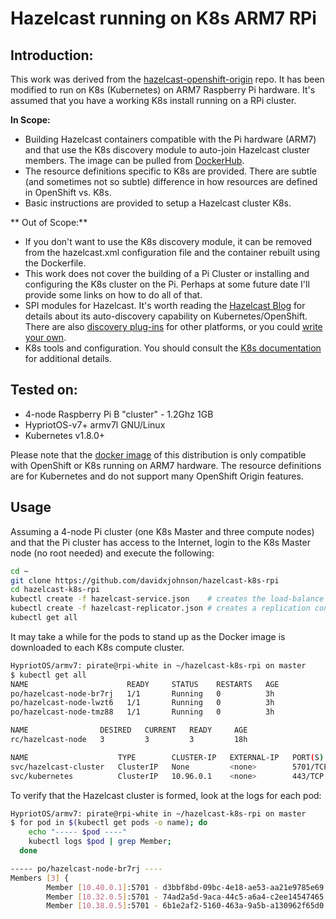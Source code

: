 # Hazelcast running on K8s ARM7 RPi
## Introduction:
This work was derived from the [hazelcast-openshift-origin](https://github.com/hazelcast/hazelcast-openshift/tree/master/hazelcast-openshift-origin) repo. It has been modified to run on K8s (Kubernetes) on ARM7 Raspberry Pi hardware. It's assumed that you have a working K8s install running on a RPi cluster.

**In Scope:**

* Building Hazelcast containers compatible with the Pi hardware (ARM7) and that use the K8s discovery module to auto-join Hazelcast cluster members. The image can be pulled from [DockerHub](https://hub.docker.com/r/dxjohnson/hazelcast-k8s-rpi/).
* The resource definitions specific to K8s are provided. There are subtle (and sometimes not so subtle) difference in how resources are defined in OpenShift vs. K8s.
* Basic instructions are provided to setup a Hazelcast cluster K8s.

** Out of Scope:**

* If you don't want to use the K8s discovery module, it can be removed from the hazelcast.xml configuration file and the container rebuilt using the Dockerfile.
* This work does not cover the building of a Pi Cluster or installing and configuring the K8s cluster on the Pi. Perhaps at some future date I'll provide some links on how to do all of that.
* SPI modules for Hazelcast. It's worth reading the [Hazelcast Blog](https://blog.hazelcast.com/openshift/) for details about its auto-discovery capability on Kubernetes/OpenShift. There are also  [discovery plug-ins](https://hazelcast.org/plugins/?type=cloud-discovery) for other platforms, or you could [write your own](https://blog.hazelcast.com/hazelcast-discovery-spi/).
* K8s tools and configuration. You should consult the [K8s documentation](https://kubernetes.io/docs/home/) for additional details.


## Tested on:

* 4-node Raspberry Pi B "cluster" - 1.2Ghz 1GB
* HypriotOS-v7+ armv7l GNU/Linux
* Kubernetes v1.8.0+

Please note that the [docker image](https://hub.docker.com/r/dxjohnson/hazelcast-k8s-rpi/) of this distribution is only compatible with OpenShift or K8s running on ARM7 hardware. The resource definitions are for Kubernetes and do not support many OpenShift Origin features.


## Usage

Assuming a 4-node Pi cluster (one K8s Master and three compute nodes) and that the Pi cluster has access to the Internet, login to the K8s Master node (no root needed) and execute the following:

```bash
cd ~
git clone https://github.com/davidxjohnson/hazelcast-k8s-rpi
cd hazelcast-k8s-rpi
kubectl create -f hazelcast-service.json    # creates the load-balance service
kubectl create -f hazelcast-replicator.json # creates a replication controller and 3 pods
kubectl get all
```

It may take a while for the pods to stand up as the Docker image is downloaded to each K8s compute cluster.

```bash
HypriotOS/armv7: pirate@rpi-white in ~/hazelcast-k8s-rpi on master
$ kubectl get all
NAME                      READY     STATUS    RESTARTS   AGE
po/hazelcast-node-br7rj   1/1       Running   0          3h
po/hazelcast-node-lwzt6   1/1       Running   0          3h
po/hazelcast-node-tmz88   1/1       Running   0          3h

NAME                DESIRED   CURRENT   READY     AGE
rc/hazelcast-node   3         3         3         18h

NAME                    TYPE        CLUSTER-IP   EXTERNAL-IP   PORT(S)    AGE
svc/hazelcast-cluster   ClusterIP   None         <none>        5701/TCP   1d
svc/kubernetes          ClusterIP   10.96.0.1    <none>        443/TCP    5d
```

To verify that the Hazelcast cluster is formed, look at the logs for each pod:

```bash
HypriotOS/armv7: pirate@rpi-white in ~/hazelcast-k8s-rpi on master
$ for pod in $(kubectl get pods -o name); do
    echo "----- $pod ----"
    kubectl logs $pod | grep Member;
  done

----- po/hazelcast-node-br7rj ----
Members [3] {
        Member [10.40.0.1]:5701 - d3bbf8bd-09bc-4e18-ae53-aa21e9785e69
        Member [10.32.0.5]:5701 - 74ad2a5d-9aca-44c5-a6a4-c2ee14547465 this
        Member [10.38.0.5]:5701 - 6b1e2af2-5160-463a-9a5b-a130962f65d0
```
